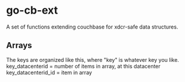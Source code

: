 go-cb-ext
=========

A set of functions extending couchbase for xdcr-safe data structures.

Arrays
------
The keys are organized like this, where "key" is whatever key you like.
key_datacenterid = number of items in array, at this datacenter
key_datacenterid_id = item in array